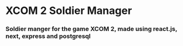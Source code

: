 # XCOM 2 Soldier Manager #
### Soldier manger for the game XCOM 2, made using react.js, next, express and postgresql ###
